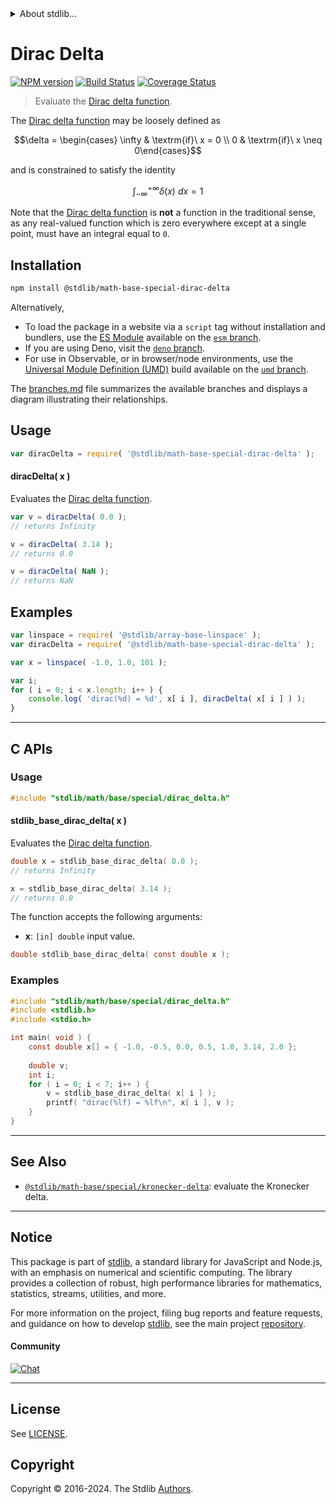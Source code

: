 <!--

@license Apache-2.0

Copyright (c) 2022 The Stdlib Authors.

Licensed under the Apache License, Version 2.0 (the "License");
you may not use this file except in compliance with the License.
You may obtain a copy of the License at

   http://www.apache.org/licenses/LICENSE-2.0

Unless required by applicable law or agreed to in writing, software
distributed under the License is distributed on an "AS IS" BASIS,
WITHOUT WARRANTIES OR CONDITIONS OF ANY KIND, either express or implied.
See the License for the specific language governing permissions and
limitations under the License.

-->


<details>
  <summary>
    About stdlib...
  </summary>
  <p>We believe in a future in which the web is a preferred environment for numerical computation. To help realize this future, we've built stdlib. stdlib is a standard library, with an emphasis on numerical and scientific computation, written in JavaScript (and C) for execution in browsers and in Node.js.</p>
  <p>The library is fully decomposable, being architected in such a way that you can swap out and mix and match APIs and functionality to cater to your exact preferences and use cases.</p>
  <p>When you use stdlib, you can be absolutely certain that you are using the most thorough, rigorous, well-written, studied, documented, tested, measured, and high-quality code out there.</p>
  <p>To join us in bringing numerical computing to the web, get started by checking us out on <a href="https://github.com/stdlib-js/stdlib">GitHub</a>, and please consider <a href="https://opencollective.com/stdlib">financially supporting stdlib</a>. We greatly appreciate your continued support!</p>
</details>

# Dirac Delta

[![NPM version][npm-image]][npm-url] [![Build Status][test-image]][test-url] [![Coverage Status][coverage-image]][coverage-url] <!-- [![dependencies][dependencies-image]][dependencies-url] -->

> Evaluate the [Dirac delta function][dirac-delta-function].

<section class="intro">

The [Dirac delta function][dirac-delta-function] may be loosely defined as

<!-- <equation class="equation" label="eq:dirac_delta" align="center" raw="\delta = \begin{cases} \infty & \textrm{if}\ x = 0 \\ 0 & \textrm{if}\ x \neq 0\end{cases}" alt="Dirac delta function."> -->

```math
\delta = \begin{cases} \infty & \textrm{if}\ x = 0 \\ 0 & \textrm{if}\ x \neq 0\end{cases}
```

<!-- <div class="equation" align="center" data-raw-text="\delta = \begin{cases} \infty &amp; \textrm{if}\ x = 0 \\ 0 &amp; \textrm{if}\ x \neq 0\end{cases}" data-equation="eq:dirac_delta">
    <img src="https://cdn.jsdelivr.net/gh/stdlib-js/stdlib@bb29798906e119fcb2af99e94b60407a270c9b32/lib/node_modules/@stdlib/math/base/special/dirac-delta/docs/img/equation_dirac_delta.svg" alt="Dirac delta function.">
    <br>
</div> -->

<!-- </equation> -->

and is constrained to satisfy the identity

<!-- <equation class="equation" label="eq:dirac_delta_integral" align="center" raw="\int^{+\infty}_{-\infty} \delta(x)\ dx = 1" alt="Dirac delta function integral."> -->

```math
\int^{+\infty}_{-\infty} \delta(x)\ dx = 1
```

<!-- <div class="equation" align="center" data-raw-text="\int^{+\infty}_{-\infty} \delta(x)\ dx = 1" data-equation="eq:dirac_delta_integral">
    <img src="https://cdn.jsdelivr.net/gh/stdlib-js/stdlib@bb29798906e119fcb2af99e94b60407a270c9b32/lib/node_modules/@stdlib/math/base/special/dirac-delta/docs/img/equation_dirac_delta_integral.svg" alt="Dirac delta function integral.">
    <br>
</div> -->

<!-- </equation> -->

Note that the [Dirac delta function][dirac-delta-function] is **not** a function in the traditional sense, as any real-valued function which is zero everywhere except at a single point, must have an integral equal to `0`.

</section>

<!-- /.intro -->

<section class="installation">

## Installation

```bash
npm install @stdlib/math-base-special-dirac-delta
```

Alternatively,

-   To load the package in a website via a `script` tag without installation and bundlers, use the [ES Module][es-module] available on the [`esm` branch][esm-url].
-   If you are using Deno, visit the [`deno` branch][deno-url].
-   For use in Observable, or in browser/node environments, use the [Universal Module Definition (UMD)][umd] build available on the [`umd` branch][umd-url].

The [branches.md][branches-url] file summarizes the available branches and displays a diagram illustrating their relationships.

</section>

<section class="usage">

## Usage

```javascript
var diracDelta = require( '@stdlib/math-base-special-dirac-delta' );
```

#### diracDelta( x )

Evaluates the [Dirac delta function][dirac-delta-function].

```javascript
var v = diracDelta( 0.0 );
// returns Infinity

v = diracDelta( 3.14 );
// returns 0.0

v = diracDelta( NaN );
// returns NaN
```

</section>

<!-- /.usage -->

<section class="examples">

## Examples

<!-- eslint no-undef: "error" -->

```javascript
var linspace = require( '@stdlib/array-base-linspace' );
var diracDelta = require( '@stdlib/math-base-special-dirac-delta' );

var x = linspace( -1.0, 1.0, 101 );

var i;
for ( i = 0; i < x.length; i++ ) {
    console.log( 'dirac(%d) = %d', x[ i ], diracDelta( x[ i ] ) );
}
```

</section>

<!-- /.examples -->

<!-- C interface documentation. -->

* * *

<section class="c">

## C APIs

<!-- Section to include introductory text. Make sure to keep an empty line after the intro `section` element and another before the `/section` close. -->

<section class="intro">

</section>

<!-- /.intro -->

<!-- C usage documentation. -->

<section class="usage">

### Usage

```c
#include "stdlib/math/base/special/dirac_delta.h"
```

#### stdlib_base_dirac_delta( x )

Evaluates the [Dirac delta function][dirac-delta-function].

```c
double x = stdlib_base_dirac_delta( 0.0 );
// returns Infinity

x = stdlib_base_dirac_delta( 3.14 );
// returns 0.0
```

The function accepts the following arguments:

-   **x**: `[in] double` input value.

```c
double stdlib_base_dirac_delta( const double x );
```

</section>

<!-- /.usage -->

<!-- C API usage notes. Make sure to keep an empty line after the `section` element and another before the `/section` close. -->

<section class="notes">

</section>

<!-- /.notes -->

<!-- C API usage examples. -->

<section class="examples">

### Examples

```c
#include "stdlib/math/base/special/dirac_delta.h"
#include <stdlib.h>
#include <stdio.h>

int main( void ) {
    const double x[] = { -1.0, -0.5, 0.0, 0.5, 1.0, 3.14, 2.0 };
    
    double v;
    int i;
    for ( i = 0; i < 7; i++ ) {
        v = stdlib_base_dirac_delta( x[ i ] );
        printf( "dirac(%lf) = %lf\n", x[ i ], v );
    }
}
```

</section>

<!-- /.examples -->

</section>

<!-- /.c -->

<!-- Section for related `stdlib` packages. Do not manually edit this section, as it is automatically populated. -->

<section class="related">

* * *

## See Also

-   <span class="package-name">[`@stdlib/math-base/special/kronecker-delta`][@stdlib/math/base/special/kronecker-delta]</span><span class="delimiter">: </span><span class="description">evaluate the Kronecker delta.</span>

</section>

<!-- /.related -->

<!-- Section for all links. Make sure to keep an empty line after the `section` element and another before the `/section` close. -->


<section class="main-repo" >

* * *

## Notice

This package is part of [stdlib][stdlib], a standard library for JavaScript and Node.js, with an emphasis on numerical and scientific computing. The library provides a collection of robust, high performance libraries for mathematics, statistics, streams, utilities, and more.

For more information on the project, filing bug reports and feature requests, and guidance on how to develop [stdlib][stdlib], see the main project [repository][stdlib].

#### Community

[![Chat][chat-image]][chat-url]

---

## License

See [LICENSE][stdlib-license].


## Copyright

Copyright &copy; 2016-2024. The Stdlib [Authors][stdlib-authors].

</section>

<!-- /.stdlib -->

<!-- Section for all links. Make sure to keep an empty line after the `section` element and another before the `/section` close. -->

<section class="links">

[npm-image]: http://img.shields.io/npm/v/@stdlib/math-base-special-dirac-delta.svg
[npm-url]: https://npmjs.org/package/@stdlib/math-base-special-dirac-delta

[test-image]: https://github.com/stdlib-js/math-base-special-dirac-delta/actions/workflows/test.yml/badge.svg?branch=main
[test-url]: https://github.com/stdlib-js/math-base-special-dirac-delta/actions/workflows/test.yml?query=branch:main

[coverage-image]: https://img.shields.io/codecov/c/github/stdlib-js/math-base-special-dirac-delta/main.svg
[coverage-url]: https://codecov.io/github/stdlib-js/math-base-special-dirac-delta?branch=main

<!--

[dependencies-image]: https://img.shields.io/david/stdlib-js/math-base-special-dirac-delta.svg
[dependencies-url]: https://david-dm.org/stdlib-js/math-base-special-dirac-delta/main

-->

[chat-image]: https://img.shields.io/gitter/room/stdlib-js/stdlib.svg
[chat-url]: https://app.gitter.im/#/room/#stdlib-js_stdlib:gitter.im

[stdlib]: https://github.com/stdlib-js/stdlib

[stdlib-authors]: https://github.com/stdlib-js/stdlib/graphs/contributors

[umd]: https://github.com/umdjs/umd
[es-module]: https://developer.mozilla.org/en-US/docs/Web/JavaScript/Guide/Modules

[deno-url]: https://github.com/stdlib-js/math-base-special-dirac-delta/tree/deno
[umd-url]: https://github.com/stdlib-js/math-base-special-dirac-delta/tree/umd
[esm-url]: https://github.com/stdlib-js/math-base-special-dirac-delta/tree/esm
[branches-url]: https://github.com/stdlib-js/math-base-special-dirac-delta/blob/main/branches.md

[stdlib-license]: https://raw.githubusercontent.com/stdlib-js/math-base-special-dirac-delta/main/LICENSE

[dirac-delta-function]: https://en.wikipedia.org/wiki/Dirac_delta_function

<!-- <related-links> -->

[@stdlib/math/base/special/kronecker-delta]: https://github.com/stdlib-js/math-base-special-kronecker-delta

<!-- </related-links> -->

</section>

<!-- /.links -->
